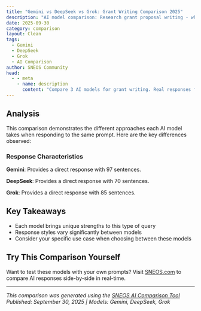 ```yaml
---
title: "Gemini vs DeepSeek vs Grok: Grant Writing Comparison 2025"
description: "AI model comparison: Research grant proposal writing - which AI wins funding?..."
date: 2025-09-30
category: comparison
layout: Clean
tags:
  - Gemini
  - DeepSeek
  - Grok
  - AI Comparison
author: SNEOS Community
head:
  - - meta
    - name: description
      content: "Compare 3 AI models for grant writing. Real responses from Gemini, DeepSeek, Grok with detailed analysis."
---
```


<ChatComparison
  title="Gemini vs DeepSeek vs Grok: Grant Writing Comparison 2025"
  prompt="Research grant proposal writing - which AI wins funding?"
  :responses='{
    "Gemini": "Okay, this is a fascinating thought experiment!  Let\u0027s break down what factors would likely influence the success of an AI-written research grant proposal, and then consider a few different \u0022AI personalities\u0022 to see which would be most effective.\n\n**Factors for Success in a Grant Proposal (AI Must Master):**\n\n*   **Scientific Rigor \u0026 Feasibility:** The core of any grant is a sound, well-designed research plan. The AI must demonstrate:\n    *   A clear, answerable research question.\n    *   A strong grounding in the existing literature (demonstrated through thorough and relevant citations).\n    *   A feasible methodology (realistic timeline, appropriate sample sizes, validated methods).\n    *   A clear plan for data analysis and interpretation.\n    *   Identification and mitigation of potential risks.\n*   **Impact \u0026 Significance:** Why should anyone care about this research?  The AI needs to:\n    *   Articulate the potential benefits of the research to the scientific community and/or society.\n    *   Demonstrate how the research will advance knowledge, solve a problem, or contribute to a field.\n    *   Position the research within a broader context of societal needs or scientific priorities.\n*   **Clarity \u0026 Persuasiveness:** Even the best science can be rejected if the proposal is poorly written. The AI must:\n    *   Use clear, concise, and grammatically correct language.\n    *   Structure the proposal logically and follow all guidelines.\n    *   Present a compelling narrative that engages the reviewers.\n    *   Use visuals (figures, tables) effectively to communicate complex information.\n*   **Compliance \u0026 Responsiveness:**  Grants have specific requirements.  The AI must:\n    *   Adhere to all formatting, length, and content guidelines.\n    *   Address all review criteria explicitly.\n    *   Anticipate potential reviewer concerns and address them proactively.\n*   **Innovation \u0026 Originality:** Grants often favor novel approaches.  The AI must:\n    *   Demonstrate how the proposed research differs from existing work.\n    *   Highlight any innovative methods, technologies, or approaches being used.\n    *   Convince reviewers that the research has the potential to break new ground.\n*   **Team \u0026 Resources:** Grant reviewers need to be confident in the team\u0027s ability to complete the project.  The AI needs to:\n    *   Clearly outline the expertise and roles of each team member.\n    *   Demonstrate access to necessary equipment, facilities, and data.\n    *   Present a realistic budget and justification for all expenses.\n\n**AI Personality Archetypes and Their Likelihood of Success:**\n\nHere are a few hypothetical AI personalities that could be used to write grant proposals, ranked from least to most likely to succeed:\n\n1.  **The \u0022Creative Maverick\u0022 AI:**\n    *   **Personality:** Highly imaginative, emphasizes originality above all else. Generates novel ideas and concepts, but may lack grounding in reality or feasibility.  Prone to exaggeration and hyperbole.\n    *   **Strengths:** Excellent at brainstorming and identifying potential research areas.\n    *   **Weaknesses:**  Lacks rigor, prone to over-promising, may propose unethical or unrealistic experiments.  Poor at justifying methods or addressing potential risks.\n    *   **Grant Success:** **Low**.  Reviewers would likely see the proposal as overly ambitious, lacking in feasibility, and potentially misleading.\n\n2.  **The \u0022Data Dump\u0022 AI:**\n    *   **Personality:** Focuses on gathering and presenting information without critical analysis or synthesis.  Loves generating tables and figures, but struggles to explain their significance.\n    *   **Strengths:** Excellent at literature reviews and summarizing existing research. Can generate detailed descriptions of methods.\n    *   **Weaknesses:**  Lacks originality, struggles to formulate a clear research question, fails to connect the data to a broader context.  Overwhelms the reader with irrelevant details.\n    *   **Grant Success:** **Low to Moderate**.  Reviewers might appreciate the thoroughness of the literature review, but would likely find the proposal unfocused and lacking in impact.\n\n3.  **The \u0022Diligent Student\u0022 AI:**\n    *   **Personality:** Meticulous, thorough, and focused on following instructions.  Adheres strictly to guidelines and avoids taking risks.  Emphasizes incremental improvements over radical innovation.\n    *   **Strengths:** Excellent at writing clear, concise prose and formatting the proposal correctly.  Addresses all review criteria explicitly.  Presents a feasible and well-planned research design.\n    *   **Weaknesses:**  Lacks originality and creativity. May propose research that is too conservative or incremental.  May struggle to articulate the broader significance of the research.\n    *   **Grant Success:** **Moderate**. Reviewers would likely appreciate the clarity and thoroughness of the proposal, but might find it lacking in excitement or impact.\n\n4.  **The \u0022Master Synthesizer\u0022 AI:**\n    *   **Personality:**  Excels at identifying patterns and connections across diverse fields of knowledge.  Can synthesize information from multiple sources to generate novel insights.  Emphasizes interdisciplinary approaches and collaborative research.\n    *   **Strengths:**  Excellent at formulating innovative research questions that bridge multiple fields.  Can identify potential synergies and collaborations.  Presents a compelling narrative that engages the reviewers.\n    *   **Weaknesses:**  May require access to large datasets and computational resources to identify patterns.  May struggle to communicate complex ideas in a clear and concise manner.\n    *   **Grant Success:** **Moderate to High**. Reviewers would likely be impressed by the originality and interdisciplinary nature of the research, but might have concerns about the feasibility of the project.\n\n5.  **The \u0022Strategic Communicator\u0022 AI:**\n    *   **Personality:**  Balances scientific rigor with persuasive storytelling.  Understands the nuances of grant review and tailors the proposal to the specific audience.  Anticipates potential reviewer concerns and addresses them proactively.  Uses data visualization effectively to communicate complex information.\n    *   **Strengths:**  Excellent at crafting a compelling narrative that highlights the significance and impact of the research.  Masterfully addresses all review criteria and anticipates potential reviewer concerns.  Presents a clear and concise research plan that is both rigorous and feasible.\n    *   **Weaknesses:**  May be overly focused on presentation and persuasion, potentially at the expense of scientific rigor.  May require extensive training and feedback to understand the nuances of grant review.\n    *   **Grant Success:** **High**. Reviewers would likely be captivated by the clarity, persuasiveness, and strategic focus of the proposal. The AI\u0027s ability to anticipate and address concerns would instill confidence in the reviewers.\n\n**The Winner:**\n\nThe \u0022Strategic Communicator\u0022 AI is most likely to win funding. It\u0027s not enough to have good science; you need to *sell* it effectively. This AI understands the art of persuasion, knows how to tailor the message to the audience (the reviewers), and proactively addresses potential weaknesses. It presents the research in the most compelling and convincing light.\n\n**Important Considerations:**\n\n*   **Training Data:**  The success of any AI-written grant proposal depends heavily on the quality and quantity of the training data. The AI needs access to a vast corpus of successful grant proposals, research papers, and relevant literature.\n*   **Human Oversight:**  Even the most sophisticated AI will likely require human oversight to ensure accuracy, completeness, and ethical considerations. A human expert should review the proposal before submission to catch any errors or omissions and to ensure that it aligns with the researcher\u0027s own vision and values.\n*   **Ethical Implications:**  The use of AI to write grant proposals raises ethical questions about authorship, transparency, and potential bias. It\u0027s important to be transparent about the role of AI in the proposal writing process and to address any potential biases in the training data.\n*   **Evolving Field:** AI is advancing rapidly, and the capabilities of AI-powered grant writing tools are constantly improving. In the future, we may see even more sophisticated AI systems that are capable of writing highly competitive grant proposals.\n\nIn conclusion, the AI that wins funding will be the one that best balances scientific rigor with persuasive communication, understands the nuances of grant review, and can effectively tailor the proposal to the specific audience. While the \u0022Strategic Communicator\u0022 AI seems most promising, the ideal AI for grant writing will likely be a hybrid that combines the strengths of multiple archetypes.\n",
    "DeepSeek": "Excellent question. This isn\u0027t about a single \u0022AI\u0022 winning funding; it\u0027s about a **human researcher using a suite of AI tools as a strategic co-pilot** to craft a superior proposal. The grant that wins is the one that best marries a brilliant, fundable idea with flawless, compelling communication.\n\nNo AI can generate a genuinely novel hypothesis or replace your deep domain expertise. However, the right AI tools can dramatically enhance every other aspect of the process, giving you a significant competitive edge.\n\nHere\u2019s a breakdown of which \u0022AI\u0022 wins at each stage of grant writing, transforming you from a solo researcher into a well-supported, grant-winning machine.\n\n---\n\n### The Breakdown: AI as Your Strategic Co-Pilot\n\n#### Stage 1: Ideation \u0026 Literature Review\n**The Goal:** Find a compelling research gap and frame a novel, significant question.\n\n*   **Winning AI:** **ChatGPT-4, Claude 3, Elicit, Scite**\n*   **How They Help:**\n    *   **Brainstorming \u0026 Refining Ideas:** \u0022ChatGPT, based on recent trends in [your field] and the limitations of [existing technique], generate 5 novel research questions focused on [your specific interest].\u0022\n    *   **Systematic Literature Review:** Elicit and Scite are specialized for this. They can find the most relevant papers, summarize them, and even tell you if a paper\u0027s findings have been supported or contradicted by subsequent research. This is invaluable for establishing the \u0022knowledge gap\u0022 in your proposal.\n    *   **Identifying Key Players:** Ask an AI to \u0022list the top 10 labs working on [specific topic] in the last 5 years.\u0022\n\n#### Stage 2: Drafting \u0026 Outlining\n**The Goal:** Create a coherent, logical, and comprehensive first draft.\n\n*   **Winning AI:** **Claude 3, ChatGPT-4**\n*   **How They Help:**\n    *   **Creating a Detailed Outline:** \u0022Create a detailed outline for an NIH R01 grant proposal on [your project title]. Include all standard sections: Specific Aims, Significance, Innovation, Approach, etc.\u0022 This ensures you don\u0027t miss a critical component.\n    *   **Drafting Boilerplate Sections:** For sections like \u0022Facilities and Resources\u0022 or \u0022Data Management Plan,\u0022 you can provide the AI with a list of your lab\u0027s equipment and it can draft a professional description.\n    *   **Overcoming Writer\u0027s Block:** Stuck on the \u0022Significance\u0022 section? Ask the AI: \u0022Write a paragraph explaining the clinical significance of developing a new biomarker for Alzheimer\u0027s disease.\u0022\n\n#### Stage 3: Polishing \u0026 Refining Language\n**The Goal:** Ensure the proposal is clear, concise, persuasive, and free of jargon.\n\n*   **Winning AI:** **Grammarly Premium, Wordtune, ChatGPT-4**\n*   **How They Help:**\n    *   **Clarity and Conciseness:** These tools are exceptional at flagging passive voice, long-winded sentences, and confusing phrasing. They suggest rewrites that are more direct and powerful.\n    *   **Tone Adjustment:** You can instruct the AI: \u0022Rewrite this paragraph for a multidisciplinary review panel, making it accessible to a non-specialist in my field.\u0022\n    *   **Consistency:** Ensure your key terms are used consistently throughout the document.\n\n#### Stage 4: Tailoring \u0026 Alignment\n**The Goal:** Convince the funder that your project is a perfect fit for their mission.\n\n*   **Winning AI:** **ChatGPT-4 (with Web Browsing), Claude 3**\n*   **How They Help:**\n    *   **Analyzing the RFP (Request for Proposals):** Paste the entire funding call document and ask: \u0022Extract the top 5 key priorities and keywords from this RFP.\u0022 Then, \u0022Check my Specific Aims page against these priorities and suggest improvements to better align.\u0022\n    *   **Summarizing Funder\u0027s Mission:** \u0022Summarize the strategic goals of the National Science Foundation\u0027s Directorate for Engineering.\u0022 This helps you frame your \u0022Broader Impacts\u0022 section perfectly.\n\n#### Stage 5: Final Compliance \u0026 Proofing\n**The Goal:** Avoid immediate rejection on technicalities.\n\n*   **Winning AI:** **A mix of AI and old-school diligence.**\n*   **How They Help:**\n    *   **Formatting Checks:** You can ask an AI to \u0022Check this document for consistency in heading styles (e.g., all Aim 1, Aim 2, etc. are the same format).\u0022\n    *   **Word/Character Count:** \u0022Count the words in this \u0027Project Summary\u0027 abstract.\u0022 Most AI interfaces will give you a token/word count.\n    *   **Final Proofread:** A last-pass grammar and spell check with Grammarly or the built-in LLM checker can catch typos that human eyes miss after countless revisions.\n\n---\n\n### The Verdict: Which \u0022AI\u0022 Wins the Grant?\n\nThere is no single winner. The most successful researcher will be the one who uses a **strategic combination** of tools:\n\n1.  **For the \u0022Thinking\u0022 Work:** **Claude 3** often excels at nuanced understanding and generating coherent, long-form text, making it a strong partner for drafting and outlining.\n2.  **For the \u0022Creative\u0022 \u0026 \u0022Analytical\u0022 Work:** **ChatGPT-4** is fantastic for brainstorming, data analysis (if you have the Code Interpreter), and tailoring content based on complex instructions.\n3.  **For the \u0022Academic\u0022 Work:** **Elicit** and **Scite** are unbeatable for literature-based discovery and validating your claims against the existing scientific record.\n4.  **For the \u0022Polish\u0022 Work:** **Grammarly Premium** is the industry standard for ensuring grammatical perfection and stylistic clarity.\n\n### The Critical Rules for Using AI in Grant Writing\n\n**DO:**\n*   **Use AI as a tool, not an author.** You are the intellectual driver.\n*   **Fact-check everything.** AI models can \u0022hallucinate\u0022 and invent citations or facts. Never trust a reference provided by a general-purpose LLM without verifying it.\n*   **Input excellent prompts.** The output quality is directly related to your input. Be specific and provide context.\n*   **Check your institution\u0027s/funder\u0027s policy** on AI use. Some require disclosure.\n\n**DON\u0027T:**\n*   **Input confidential data.** Do not paste unpublished data, proprietary information, or patient data into a public AI. Assume everything is used for training.\n*   **Plagiarize.** The text generated by AI is not your original work. Use it as a draft, a suggestion, or a template, and then rewrite it in your own voice.\n*   **Let it dilute your unique voice.** A grant proposal must convey your passion and expertise. An AI-generated proposal can sound generic and soulless if not carefully curated.\n\n**Conclusion:** The grant that wins funding isn\u0027t written by an AI. It\u0027s written by a **smart researcher who leverages AI to be more thorough, more persuasive, and more efficient.** The winning combination is **Your Brilliant Idea \u002B AI\u0027s Execution Power.**",
    "Grok": "When it comes to research grant proposal writing, leveraging AI tools can significantly streamline the process by aiding in drafting, editing, and structuring high-quality proposals. However, the question of \u0022which AI wins funding?\u0022 depends on how well the tool aligns with the specific needs of grant writing, including clarity, persuasiveness, and adherence to guidelines. No AI directly \u0022wins funding\u0022\u2014success depends on the quality of the proposal and the research idea itself\u2014but certain AI tools can give you an edge by enhancing the writing process. Below, I\u2019ll analyze some leading AI tools for grant proposal writing and their strengths, based on their capabilities as of late 2023.\n\n### Key Criteria for AI in Grant Proposal Writing\n1. **Clarity and Precision**: Grant proposals must be clear, concise, and free of jargon or errors.\n2. **Persuasiveness**: The AI should help craft compelling narratives to convince reviewers of the research\u0027s impact.\n3. **Customizability**: Ability to tailor language to specific grant guidelines or funding agencies (e.g., NIH, NSF, EU Horizon).\n4. **Research Support**: Tools that assist with summarizing literature, identifying gaps, or citing sources.\n5. **Ethical Use**: Avoiding over-reliance on AI to ensure originality, as many funding bodies have strict policies on AI-generated content.\n\n---\n\n### Leading AI Tools for Grant Proposal Writing\n\n#### 1. ChatGPT (OpenAI)\n- **Strengths**:\n  - Highly versatile for drafting sections like project summaries, significance, and innovation statements.\n  - Strong natural language generation for creating persuasive narratives.\n  - Can adapt tone and style based on prompts (e.g., formal academic writing for NIH proposals).\n  - Useful for brainstorming research objectives or hypotheses.\n- **Weaknesses**:\n  - Lacks specialized knowledge of grant-specific formats unless guided by detailed prompts.\n  - May generate generic content unless provided with specific context.\n  - Requires fact-checking, as it can produce inaccurate or outdated information.\n- **Best Use Case**: Early drafts and ideation. For example, inputting a prompt like \u201CWrite a 300-word significance section for an NSF grant on renewable energy\u201D can yield a solid starting point.\n- **Likelihood of Winning Funding**: High if used as a drafting tool, combined with human editing and domain expertise. However, over-reliance on generic outputs may weaken the proposal\u0027s uniqueness.\n\n#### 2. Claude (Anthropic)\n- **Strengths**:\n  - Excels in ethical and cautious writing, avoiding overstatements\u2014a plus for grant proposals where credibility is key.\n  - Better at maintaining a professional, academic tone compared to some alternatives.\n  - Stronger contextual understanding for longer documents, making it useful for structuring entire proposals.\n- **Weaknesses**:\n  - Less creative than ChatGPT in crafting persuasive or emotive narratives.\n  - Limited access to real-time data or recent research trends (cut-off based on training data).\n- **Best Use Case**: Polishing drafts and ensuring logical flow in complex sections like methodology or evaluation plans.\n- **Likelihood of Winning Funding**: High for structure and clarity, but may need pairing with another tool or human input for compelling storytelling.\n\n#### 3. Grammarly (with Premium or Business features)\n- **Strengths**:\n  - Not a full content generator, but exceptional for editing and ensuring grammatical accuracy, critical for professional proposals.\n  - Suggests improvements for clarity, tone, and readability, aligning with grant reviewers\u2019 expectations.\n  - Integrates plagiarism checks to maintain originality.\n- **Weaknesses**:\n  - Lacks content generation or research summarization capabilities.\n  - Suggestions can sometimes be overly conservative, flattening unique writing styles.\n- **Best Use Case**: Final proofreading and polishing of proposals to eliminate errors and improve readability.\n- **Likelihood of Winning Funding**: Indirectly high\u2014error-free, polished proposals are more likely to impress reviewers, though it doesn\u2019t assist with core content.\n\n#### 4. Jasper AI\n- **Strengths**:\n  - Designed for professional writing, including grant proposals, with templates for structured documents.\n  - Focuses on persuasive copywriting, useful for impact statements or justifying funding needs.\n  - Can generate content tailored to specific audiences (e.g., government reviewers, private foundations).\n- **Weaknesses**:\n  - Less academically oriented than ChatGPT or Claude; outputs may need significant editing for research contexts.\n  - Subscription cost may not justify benefits for academic users compared to free or lower-cost alternatives.\n- **Best Use Case**: Writing compelling abstracts or lay summaries for grants requiring public engagement.\n- **Likelihood of Winning Funding**: Moderate\u2014strong for persuasive elements but weaker for technical or scientific depth.\n\n#### 5. Elicit or Perplexity AI\n- **Strengths**:\n  - Specialized in research support, summarizing academic literature, and identifying research gaps\u2014crucial for the \u201Cbackground\u201D or \u201Csignificance\u201D sections.\n  - Can pull relevant studies and citations (though manual verification is needed).\n  - Helps frame research questions and justify novelty.\n- **Weaknesses**:\n  - Limited capabilities for full proposal writing or narrative crafting.\n  - Focus is narrow, so it\u2019s not a standalone tool.\n- **Best Use Case**: Building a strong literature review or rationale for the research.\n- **Likelihood of Winning Funding**: High when used to substantiate claims with evidence, though it must be paired with other tools for complete proposals.\n\n---\n\n### Which AI \u0022Wins\u0022 Funding?\nNo single AI tool alone will win funding\u2014success hinges on the researcher\u2019s expertise, the innovation of the idea, and alignment with the funding agency\u2019s priorities. However, a **combination of tools** tailored to different stages of proposal writing is likely to yield the best results:\n- **Ideation and Drafting**: ChatGPT or Claude for generating initial content and structure.\n- **Research Support**: Elicit or Perplexity AI for grounding the proposal in current literature.\n- **Editing and Polishing**: Grammarly for ensuring professionalism and error-free writing.\n\n### Recommendations for Using AI in Grant Proposals\n1. **Start with a Strong Foundation**: Use AI to assist, not to replace your expertise. Grant reviewers can often spot overly generic or formulaic content.\n2. **Customize Outputs**: Tailor AI-generated text to the specific grant (e.g., R01 for NIH, ERC for EU) by providing detailed prompts with keywords and criteria.\n3. **Ethical Considerations**: Disclose AI use if required by the funding body, and ensure originality\u2014many agencies use plagiarism detection tools.\n4. **Iterate with Human Input**: Always have peers or mentors review AI-assisted drafts to ensure scientific rigor and alignment with reviewer expectations.\n\n### Conclusion\nIf forced to pick one AI as the \u201Cbest\u201D for grant proposal writing, **ChatGPT** currently stands out due to its versatility, ease of use, and ability to handle diverse writing tasks with proper prompting. However, combining it with tools like Elicit (for research) and Grammarly (for polishing) creates a powerful toolkit. Ultimately, funding is won by the strength of the idea and the proposal\u2019s execution\u2014AI is just a means to refine the process. If you\u2019re working on a specific grant, provide details about the funding body or field, and I can suggest more tailored AI strategies!"
  }'
  published-date="13:34"
/>

## Analysis

This comparison demonstrates the different approaches each AI model takes when responding to the same prompt. Here are the key differences observed:

### Response Characteristics

**Gemini**: Provides a direct response with 97 sentences. 

**DeepSeek**: Provides a direct response with 70 sentences. 

**Grok**: Provides a direct response with 85 sentences. 

## Key Takeaways

- Each model brings unique strengths to this type of query
- Response styles vary significantly between models
- Consider your specific use case when choosing between these models

## Try This Comparison Yourself

Want to test these models with your own prompts? Visit [SNEOS.com](https://sneos.com) to compare AI responses side-by-side in real-time.

---

*This comparison was generated using the [SNEOS AI Comparison Tool](https://sneos.com)*
*Published: September 30, 2025 | Models: Gemini, DeepSeek, Grok*
